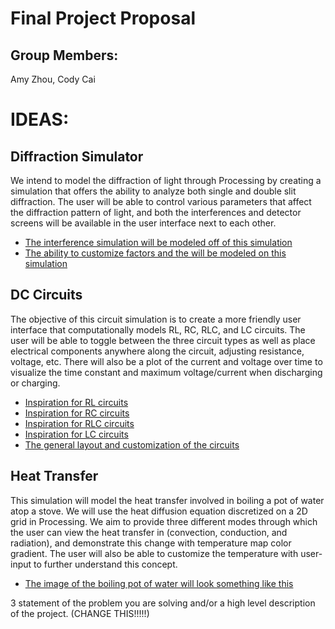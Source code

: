 # Final Project Proposal

## Group Members:

Amy Zhou, Cody Cai

# IDEAS:

## Diffraction Simulator
We intend to model the diffraction of light through Processing by creating a simulation that offers the ability to analyze both single and double slit diffraction. The user will be able to control various parameters that affect the diffraction pattern of light, and both the interferences and detector screens will be available in the user interface next to each other.

- [The interference simulation will be modeled off of this simulation](https://phet.colorado.edu/sims/html/wave-interference/latest/wave-interference_all.html)
- [The ability to customize factors and the will be modeled on this simulation](https://www.laboratoriovirtual.fisica.ufc.br/redes-de-difracao?lang=en)


## DC Circuits
The objective of this circuit simulation is to create a more friendly user interface that computationally models RL, RC, RLC, and LC circuits. The user will be able to toggle between the three circuit types as well as place electrical components anywhere along the circuit, adjusting resistance, voltage, etc. There will also be a plot of the current and voltage over time to visualize the time constant and maximum voltage/current when discharging or charging.

- [Inspiration for RL circuits](https://www.geogebra.org/m/qxydsrrs)
- [Inspiration for RC circuits](https://everycircuit.com/circuit/5603445975285760/rc-circuit)
- [Inspiration for RLC circuits](https://everycircuit.com/circuit/6145493897838592/-series-rlc-circuit-)
- [Inspiration for LC circuits](https://everycircuit.com/circuit/4655464300675072/lc-oscillator)
- [The general layout and customization of the circuits](https://www.circuitlab.com/editor/#?id=7pq5wm&from=homepage)

## Heat Transfer
This simulation will model the heat transfer involved in boiling a pot of water atop a stove. We will use the heat diffusion equation discretized on a 2D grid in Processing. We aim to provide three different modes through which the user can view the heat transfer in (convection, conduction, and radiation), and demonstrate this change with temperature map color gradient. The user will also be able to customize the temperature with user-input to further understand this concept.

- [The image of the boiling pot of water will look something like this](https://images.prismic.io/nutec-fibras/522f2821-6224-4bb9-8500-0d6344483ad8_Explanatory+graph+of+conduction_+convection+and+radiation.png?auto=compress,format)

3 statement of the problem you are solving and/or a high level description of the project. (CHANGE THIS!!!!!)
